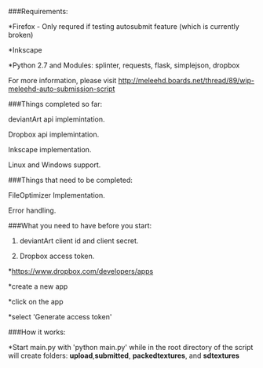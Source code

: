 

###Requirements:

*Firefox - Only requred if testing autosubmit feature (which is currently broken)

*Inkscape

*Python 2.7 and Modules: splinter, requests, flask, simplejson, dropbox

For more information, please visit http://meleehd.boards.net/thread/89/wip-meleehd-auto-submission-script

###Things completed so far:


deviantArt api implemintation.

Dropbox api implemintation.

Inkscape implementation.

Linux and Windows support.


###Things that need to be completed:

FileOptimizer Implementation.

Error handling.

###What you need to have before you start:

1. deviantArt client id and client secret.

2. Dropbox access token. 

  *https://www.dropbox.com/developers/apps

  *create a new app
  
  *click on the app
  
  *select 'Generate access token'

###How it works: 

*Start main.py with 'python main.py' while in the root directory of the script will create folders: **upload**,**submitted**, **packedtextures**, and **sdtextures**
